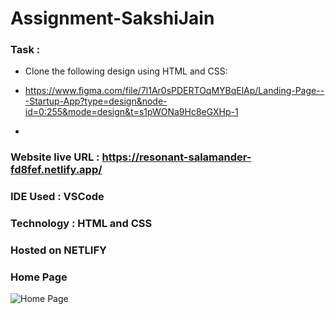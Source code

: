 # Assignment-SakshiJain

### Task : 

- Clone the following design using HTML and CSS: 

- https://www.figma.com/file/7l1Ar0sPDERTOqMYBqElAp/Landing-Page---Startup-App?type=design&node-id=0:255&mode=design&t=s1pWONa9Hc8eGXHp-1 

- 

### Website live URL : https://resonant-salamander-fd8fef.netlify.app/

### IDE Used : VSCode
### Technology : HTML and CSS 
### Hosted on NETLIFY

### Home Page
![Home Page](https://drive.google.com/file/d/1OHAhqRrJd3E8zbCFnTh7ys6zXU0AQPUf/view?usp=sharing)
